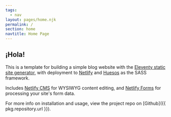 ```yaml
---
tags:
  - nav
layout: pages/home.njk
permalink: /
section: home
navtitle: Home Page
---
```

## ¡Hola!

This is a template for building a simple blog website with the [Eleventy static site generator](https://www.11ty.io), with deployment to [Netlify](https://www.netlify.com) and [Huesos](https://github.com/idiazroncero/huesos) as the SASS framework.

Includes [Netlify CMS](https://www.netlifycms.org) for WYSIWYG content editing, and [Netlify Forms](https://www.netlify.com/docs/form-handling) for processing your site's form data.

For more info on installation and usage, view the project repo on \[Github]({{ pkg.repository.url }}).
